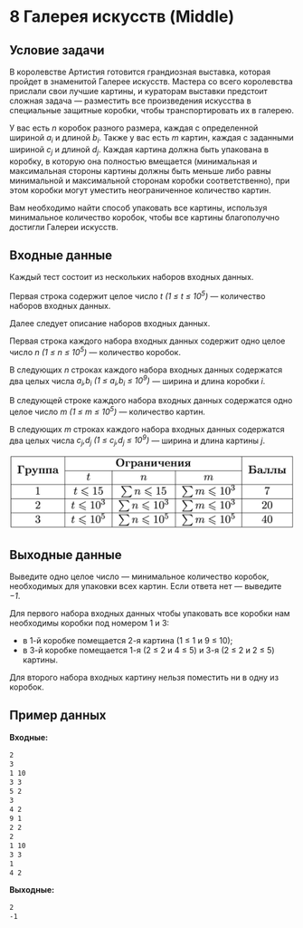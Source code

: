 # 8 Галерея искусств (Middle)

## Условие задачи
В королевстве Артистия готовится грандиозная выставка, которая пройдет в знаменитой Галерее искусств.
Мастера со всего королевства прислали свои лучшие картины, и кураторам выставки предстоит сложная задача — разместить
все произведения искусства в специальные защитные коробки, чтобы транспортировать их в галерею.

У вас есть *n* коробок разного размера, каждая с определенной шириной *a<sub>i</sub>* и длиной *b<sub>i</sub>*.
Также у вас есть *m* картин, каждая с заданными шириной *c<sub>j</sub>* и длиной *d<sub>j</sub>*.
Каждая картина должна быть упакована в коробку, в которую она полностью вмещается
(минимальная и максимальная стороны картины должны быть меньше либо равны минимальной и максимальной сторонам коробки соответственно),
при этом коробки могут уместить неограниченное количество картин.

Вам необходимо найти способ упаковать все картины, используя минимальное количество коробок, чтобы все картины благополучно достигли Галереи искусств.

## Входные данные
Каждый тест состоит из нескольких наборов входных данных.

Первая строка содержит целое число *t (1 ≤ t ≤ 10<sup>5</sup>)* — количество наборов входных данных.

Далее следует описание наборов входных данных.

Первая строка каждого набора входных данных содержит одно целое число *n (1 ≤ n ≤ 10<sup>5</sup>)* — количество коробок.

В следующих *n* строках каждого набора входных данных содержатся два целых
числа *a<sub>i</sub>,b<sub>i</sub> (1 ≤ a<sub>i</sub>,b<sub>i</sub> ≤ 10<sup>9</sup>)* — ширина и длина коробки *i*.

В следующей строке каждого набора входных данных содержатся одно целое число *m (1 ≤ m ≤ 10<sup>5</sup>)* — количество картин.

В следующих *m* строках каждого набора входных данных содержатся два целых
числа *c<sub>j</sub>,d<sub>j</sub> (1 ≤ c<sub>j</sub>,d<sub>j</sub> ≤ 10<sup>9</sup>)*  — ширина и длина картины *j*.

![Таблица](groups_art-gallery.png "Таблица")

## Выходные данные
Выведите одно целое число — минимальное количество коробок, необходимых для упаковки всех картин.
Если ответа нет — выведите *−1*.

Для первого набора входных данных чтобы упаковать все коробки нам необходимы коробки под номером 1 и 3: 
 - в 1-й коробке помещается 2-я картина (1 ≤ 1 и 9 ≤ 10);
 - в 3-й коробке помещается 1-я (2 ≤ 2 и 4 ≤ 5) и 3-я (2 ≤ 2 и 2 ≤ 5) картины.

Для второго набора входных картину нельзя поместить ни в одну из коробок.

## Пример данных
**Входные:**
```
2
3
1 10
3 3
5 2
3
4 2
9 1
2 2
2
1 10
3 3
1
4 2
```
**Выходные:**
```
2
-1
```
